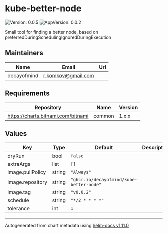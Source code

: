 # kube-better-node

![Version: 0.0.5](https://img.shields.io/badge/Version-0.0.5-informational?style=flat-square) ![AppVersion: 0.0.2](https://img.shields.io/badge/AppVersion-0.0.2-informational?style=flat-square)

Small tool for finding a better node, based on preferredDuringSchedulingIgnoredDuringExecution

## Maintainers

| Name | Email | Url |
| ---- | ------ | --- |
| decayofmind | <r.komkov@gmail.com> |  |

## Requirements

| Repository | Name | Version |
|------------|------|---------|
| https://charts.bitnami.com/bitnami | common | 1.x.x |

## Values

| Key | Type | Default | Description |
|-----|------|---------|-------------|
| dryRun | bool | `false` |  |
| extraArgs | list | `[]` |  |
| image.pullPolicy | string | `"Always"` |  |
| image.repository | string | `"ghcr.io/decayofmind/kube-better-node"` |  |
| image.tag | string | `"v0.0.2"` |  |
| schedule | string | `"*/2 * * * *"` |  |
| tolerance | int | `1` |  |

----------------------------------------------
Autogenerated from chart metadata using [helm-docs v1.11.0](https://github.com/norwoodj/helm-docs/releases/v1.11.0)
